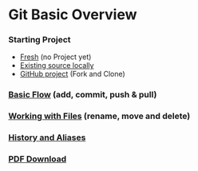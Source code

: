 # Git Basic Overview

### Starting Project
* [Fresh](https://github.com/augustync/source_controle-demos/blob/master/Git/Fresh.md) (no Project yet)
* [Existing source locally](https://github.com/augustync/source_controle-demos/blob/master/Git/Existing_Src.md) 
* [GitHub project](https://github.com/augustync/source_controle-demos/blob/master/Git/GitHub.md) (Fork and Clone)
### [Basic Flow](https://github.com/augustync/source_controle-demos/blob/master/Git/Git_Workflow.md) (add, commit, push & pull)
### [Working with Files](https://github.com/augustync/source_controle-demos/blob/master/Git/Files.md) (rename, move and delete)
### [History and Aliases](https://github.com/augustync/source_controle-demos/blob/master/Git/Aliases_History.md)
### [PDF Download](https://github.com/augustync/source_controle-demos/blob/master/Files/basic_commands.pdf)  
